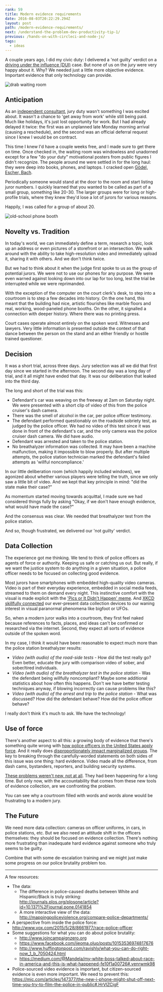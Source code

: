 ```yaml
---
rank: 59
title: Modern evidence requirements
date: 2016-08-03T20:22:29.294Z
layout: post
path: /modern-evidence-requirements/
next: /understand-the-problem-dev-productivity-tip-1/
previous: /hands-on-with-circleci-and-node-js/
tags:
  - ideas
---
```


A couple years ago, I did my civic duty: I delivered a 'not guilty' verdict on a [driving under the influence (DUI)](https://en.wikipedia.org/wiki/Driving_under_the_influence) case. But none of us on the jury were very happy about it. Why? We needed just a little more objective evidence. Important evidence that only technology can provide.

![drab waiting room](https://static.sinap.ps/blog/2016/08_aug/evidence/waiting-room.jpg)

<div class='fold'></div>

## Anticipation

As an [independent consultant](https://scottnonnenberg.com), jury duty wasn't something I was excited about. It wasn't a chance to 'get away from work' while still being paid. Much like holidays, it's just lost opportunity for work. But I had already delayed it twice: the first was an unplanned late Monday morning arrival (causing a reschedule), and the second was an official deferral request since I knew I would be on contract.

This time I knew I'd have a couple weeks free, and I made sure to get there on time. Once checked in, the waiting room was windowless and unadorned except for a few "do your duty" motivational posters from public figures I didn't recognize. The people around me were settled in for the long haul: they were deep into books, phones, and laptops. I cracked open [Gödel, Escher, Bach](https://en.wikipedia.org/wiki/G%C3%B6del,_Escher,_Bach).

Periodically someone would stand at the door to the room and start listing juror numbers. I quickly learned that you wanted to be called as part of a small group, something like 20-30. The larger groups were for long or high-profile trials, where they knew they'd lose a lot of jurors for various reasons.

Happily, I was called for a group of about 20.

![old-school phone booth](https://static.sinap.ps/blog/2016/08_aug/evidence/phone-booth.jpg)

## Novelty vs. Tradition

In today's world, we can immediately define a term, research a topic, look up an address or even pictures of a storefront or an intersection. We walk around with the ability to take high-resolution video and immediately upload it, sharing it with others. And we don't think twice.

But we had to think about it when the judge first spoke to us as the group of potential jurors. We were not to use our phones for any purpose. We were even warned against looking down into our lap for too long, lest the trial be interrupted while we were reprimanded.

With the exception of the computer on the court clerk's desk, to step into a courtroom is to step a few decades into history. On the one hand, this meant that the building had nice, artistic flourishes like marble floors and real, working, wood-paneled phone booths. On the other, it signalled a connection with deeper history. Where there was no printing press.

Court cases operate almost entirely on the spoken word. Witnesses and lawyers. Very little information is presented outside the context of that dance between the person on the stand and an either friendly or hostile trained questioner.

## Decision

It was a short trial, across three days. Jury selection was all we did that first day since we started in the afternoon. The second day was a long day of trial, and it all might have ended that day. It was our deliberation that leaked into the third day.

The long and short of the trial was this:

* Defendant's car was weaving on the freeway at 2am on Saturday night. We were presented with a short clip of video of this from the police cruiser's dash camera.
* There was the smell of alcohol in the car, per police officer testimony.
* The defendant performed questionably on the roadside sobriety test, as judged by the police officer. We had no video of this test since it was done in front of the defendant's car, and the only camera was the police cruiser dash camera. We did have audio.
* Defendant was arrested and taken to the police station.
* No breathalyzer information was collected. It may have been a machine malfunction, making it impossible to blow properly. But after multiple attempts, the police station technician marked the defendant's failed attempts as 'willful noncompliance.'

In our little deliberation room (which happily included windows), we agonized about whether various players were telling the truth, since we only saw a little bit of video. And we kept that key principle in mind: "did the state make their case?"

As momentum started moving towards acquittal, I made sure we had considered things fully by asking "Okay, if we don't have enough evidence, what would have made the case?"

And the consensus was clear. We needed that breathalyzer test from the police station.

And so, though frustrated, we delivered our 'not guilty' verdict.

## Data Collection

The experience got me thinking. We tend to think of police officers as agents of force or authority. Keeping us safe or catching us out. But really, if we want the justice system to do anything in a given situation, a police officer needs to be focused on collecting good evidence.

Most jurors have smartphones with embedded high-quality video cameras. Video is part of their everyday experience, embedded in social media feeds, streamed to them on demand every night. This instinctive comfort with the visual is made explicit with the ['Pics or It Didn't Happen' meme](http://knowyourmeme.com/memes/pics-or-it-didnt-happen). And [XKCD skillfully connected](https://xkcd.com/1235/) our ever-present data collection devices to our waning interest in visual paranormal phenomena like bigfoot or UFOs.

So, when a modern juror walks into a courtroom, they first feel naked because references to facts, places, and ideas can't be confirmed or researched via the internet. Second, they expect all sorts of evidence outside of the spoken word.

In my case, I think it would have been reasonable to expect much more than the police station breathalyzer results:

* _Video (with audio) of the road-side tests_ - How did the test really go? Even better, educate the jury with comparison video of sober, and sober/tired individuals.
* _Video (with audio) of the breathalyzer test in the police station_ - Was the defendant being willfully noncompliant? Maybe some additional statistics about how often this happens. Don't we have better testing techniques anyway, if blowing incorrectly can cause problems like this?
* _Video (with audio) of the arrest and trip to the police station_ - What was discussed? How did the defendant behave? How did the police officer behave?

I really don't think it's much to ask. We have the technology!

## Use of force

There's another aspect to all this: a growing body of evidence that there's something quite wrong with [how police officers in the United States apply force](http://www.myfoxboston.com/news/police-chase-ends-with-physical-altercation-suspect-in-handcuffs/276651297). And it really does [disproportionately impact marginalized groups](http://mappingpoliceviolence.org/unarmed/). The key to breaking through the carefully-worded statements on both sides of this issue was one thing: hard evidence. Video made all the difference, from dash cams, bystanders, reporters, and building security systems.

[These problems weren't new, not at all](https://www.instagram.com/p/BHqyIqDhism/). They had been happening for a long time. But only now, with the accountability that comes from these new tools of evidence collection, are we confronting the problem.

You can see why a courtroom filled with words and words alone would be frustrating to a modern jury.

## The Future

We need more data collection: cameras on officer uniforms, in cars, in police stations, etc. But we also need an attitude shift in the officers themselves: they should be focused on evidence collection. There's nothing more frustrating than inadequate hard evidence against someone who truly seems to be guilty.

Combine that with some de-escalation training and we might just make some progress on our police brutality problem too.

---

A few resources:

* The data:
    * The difference in police-caused deaths between White and Hispanic/Black is truly striking: http://journals.plos.org/plosone/article?id=10.1371%2Fjournal.pone.0141854
    * A more interactive view of the data: http://mappingpoliceviolence.org/compare-police-departments/
* A perspective from inside the police force: http://www.vox.com/2015/5/28/8661977/race-police-officer
* Some suggestions for what you can do about police brutality:
    * http://www.joincampaignzero.org
    * https://www.facebook.com/ijeoma.oluo/posts/10153536974817676
    * http://www.huffingtonpost.com/ravishly/what-you-can-do-right-now_1_b_7050424.html
    * https://medium.com/@Mandela/my-white-boss-talked-about-race-in-america-and-this-is-what-happened-fe10f1a00726#.venrwmk98
* Police-sourced video evidence is important, but citizen-sourced evidence is even more important. We need to prevent this: https://mic.com/articles/147377/the-new-i-phone-might-shut-off-next-time-you-try-to-film-the-police-in-public#.HrVlZCigF

